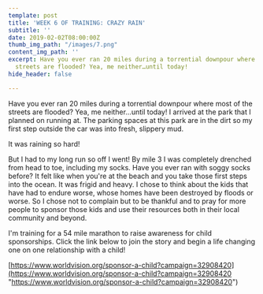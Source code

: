```yaml
---
template: post
title: 'WEEK 6 OF TRAINING: CRAZY RAIN'
subtitle: ''
date: 2019-02-02T08:00:00Z
thumb_img_path: "/images/7.png"
content_img_path: ''
excerpt: Have you ever ran 20 miles during a torrential downpour where most of the
  streets are flooded? Yea, me neither…until today!
hide_header: false

---
```

Have you ever ran 20 miles during a torrential downpour where most of the streets are flooded? Yea, me neither…until today! I arrived at the park that I planned on running at. The parking spaces at this park are in the dirt so my first step outside the car was into fresh, slippery mud.

It was raining so hard!

But I had to my long run so off I went! By mile 3 I was completely drenched from head to toe, including my socks. Have you ever ran with soggy socks before? It felt like when you're at the beach and you take those first steps into the ocean. It was frigid and heavy. I chose to think about the kids that have had to endure worse, whose homes have been destroyed by floods or worse. So I chose not to complain but to be thankful and to pray for more people to sponsor those kids and use their resources both in their local community and beyond.

I'm training for a 54 mile marathon to raise awareness for child sponsorships. Click the link below to join the story and begin a life changing one on one relationship with a child!

[https://www.worldvision.org/sponsor-a-child?campaign=32908420](https://www.worldvision.org/sponsor-a-child?campaign=32908420 "https://www.worldvision.org/sponsor-a-child?campaign=32908420")